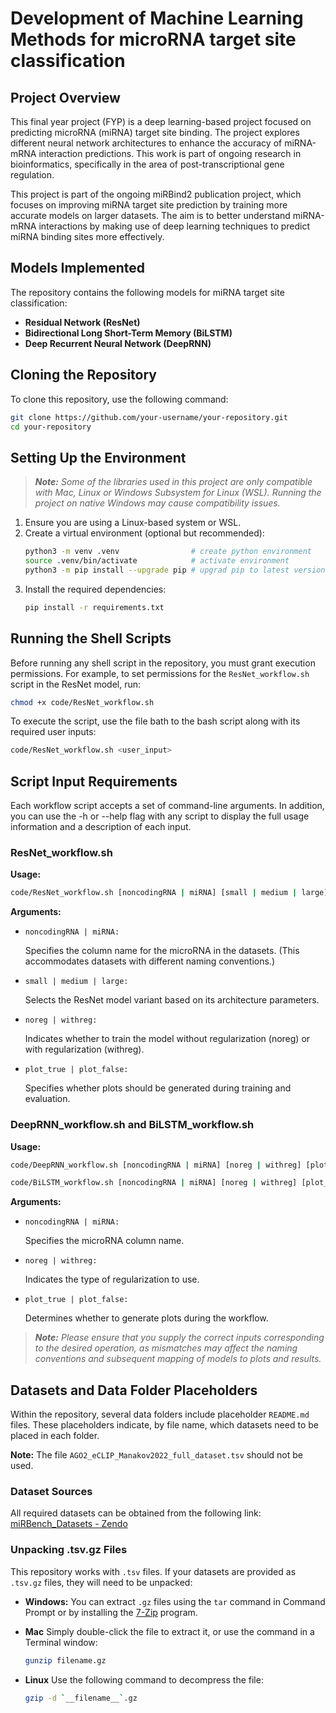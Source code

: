 
# Development of Machine Learning Methods for microRNA target site classification

## Project Overview
This final year project (FYP) is a deep learning-based project focused on predicting microRNA (miRNA) target site binding. The project explores different neural network architectures to enhance the accuracy of miRNA-mRNA interaction predictions. This work is part of ongoing research in bioinformatics, specifically in the area of post-transcriptional gene regulation.

This project is part of the ongoing miRBind2 publication project, which focuses on improving miRNA target site prediction by training more accurate models on larger datasets. The aim is to better understand miRNA-mRNA interactions by making use of deep learning techniques to predict miRNA binding sites more effectively.

## Models Implemented
The repository contains the following models for miRNA target site classification:
- **Residual Network (ResNet)**
- **Bidirectional Long Short-Term Memory (BiLSTM)**
- **Deep Recurrent Neural Network (DeepRNN)**

## Cloning the Repository
To clone this repository, use the following command:
```bash
git clone https://github.com/your-username/your-repository.git
cd your-repository
```

## Setting Up the Environment
> _**Note:** Some of the libraries used in this project are only compatible with Mac, Linux or Windows Subsystem for Linux (WSL). Running the project on native Windows may cause compatibility issues._

1. Ensure you are using a Linux-based system or WSL.
2. Create a virtual environment (optional but recommended):
   ```bash
   python3 -m venv .venv                # create python environment
   source .venv/bin/activate            # activate environment
   python3 -m pip install --upgrade pip # upgrad pip to latest version
   ```
3. Install the required dependencies:
   ```bash
   pip install -r requirements.txt
   ```

## Running the Shell Scripts
Before running any shell script in the repository, you must grant execution permissions. For example, to set permissions for the `ResNet_workflow.sh` script in the ResNet model, run:
```bash
chmod +x code/ResNet_workflow.sh
```
To execute the script, use the file bath to the bash script along with its required user inputs:
```bash
code/ResNet_workflow.sh <user_input>
```

## Script Input Requirements
Each workflow script accepts a set of command-line arguments. In addition, you can use the -h or --help flag with any script to display the full usage information and a description of each input.

### ResNet_workflow.sh
**Usage:**
```bash
code/ResNet_workflow.sh [noncodingRNA | miRNA] [small | medium | large] [noreg | withreg] [plot_true | plot_false]
```

**Arguments:**

- `noncodingRNA | miRNA:`

  Specifies the column name for the microRNA in the datasets. (This accommodates datasets with different naming conventions.)

- `small | medium | large:`

  Selects the ResNet model variant based on its architecture parameters.

- `noreg | withreg:`

  Indicates whether to train the model without regularization (noreg) or with regularization (withreg).

- `plot_true | plot_false:`

  Specifies whether plots should be generated during training and evaluation.

### DeepRNN_workflow.sh and BiLSTM_workflow.sh

**Usage:**
```bash
code/DeepRNN_workflow.sh [noncodingRNA | miRNA] [noreg | withreg] [plot_true | plot_false]
```

```bash
code/BiLSTM_workflow.sh [noncodingRNA | miRNA] [noreg | withreg] [plot_true | plot_false]
```

**Arguments:**

- `noncodingRNA | miRNA:`

  Specifies the microRNA column name.

- `noreg | withreg:`

  Indicates the type of regularization to use.

- `plot_true | plot_false:`

  Determines whether to generate plots during the workflow.

>_**Note:** Please ensure that you supply the correct inputs corresponding to the desired operation, as mismatches may affect the naming conventions and subsequent mapping of models to plots and results._

## Datasets and Data Folder Placeholders
Within the repository, several data folders include placeholder `README.md` files. These placeholders indicate, by file name, which datasets need to be placed in each folder. 

**Note:** The file `AGO2_eCLIP_Manakov2022_full_dataset.tsv` should not be used.

### Dataset Sources
All required datasets can be obtained from the following link: [miRBench_Datasets - Zendo](https://zenodo.org/records/14501607)

### Unpacking .tsv.gz Files
This repository works with `.tsv` files. If your datasets are provided as `.tsv.gz` files, they will need to be unpacked:

- **Windows:**
You can extract `.gz` files using the `tar` command in Command Prompt or by installing the [7-Zip](https://www.7-zip.org/) program.

- **Mac**
Simply double-click the file to extract it, or use the command in a Terminal window:
  ```bash
  gunzip filename.gz
  ```

- **Linux**
Use the following command to decompress the file:
  ```bash
  gzip -d `__filename__`.gz
  ```

